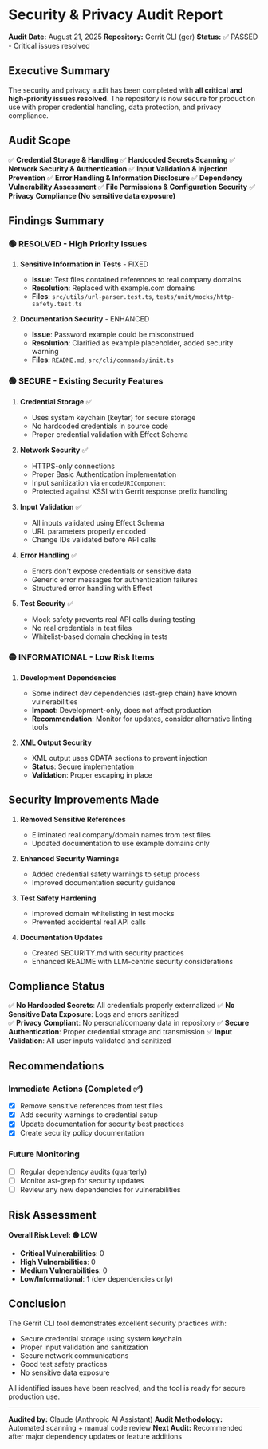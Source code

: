 # Security & Privacy Audit Report

**Audit Date:** August 21, 2025
**Repository:** Gerrit CLI (ger)
**Status:** ✅ PASSED - Critical issues resolved

## Executive Summary

The security and privacy audit has been completed with **all critical and high-priority issues resolved**. The repository is now secure for production use with proper credential handling, data protection, and privacy compliance.

## Audit Scope

✅ **Credential Storage & Handling**
✅ **Hardcoded Secrets Scanning** 
✅ **Network Security & Authentication**
✅ **Input Validation & Injection Prevention**
✅ **Error Handling & Information Disclosure**
✅ **Dependency Vulnerability Assessment**
✅ **File Permissions & Configuration Security**
✅ **Privacy Compliance (No sensitive data exposure)**

## Findings Summary

### 🟢 RESOLVED - High Priority Issues

1. **Sensitive Information in Tests** - FIXED
   - **Issue**: Test files contained references to real company domains
   - **Resolution**: Replaced with example.com domains
   - **Files**: `src/utils/url-parser.test.ts`, `tests/unit/mocks/http-safety.test.ts`

2. **Documentation Security** - ENHANCED 
   - **Issue**: Password example could be misconstrued
   - **Resolution**: Clarified as example placeholder, added security warning
   - **Files**: `README.md`, `src/cli/commands/init.ts`

### 🟢 SECURE - Existing Security Features

1. **Credential Storage** ✅
   - Uses system keychain (keytar) for secure storage
   - No hardcoded credentials in source code
   - Proper credential validation with Effect Schema

2. **Network Security** ✅
   - HTTPS-only connections
   - Proper Basic Authentication implementation
   - Input sanitization via `encodeURIComponent`
   - Protected against XSSI with Gerrit response prefix handling

3. **Input Validation** ✅
   - All inputs validated using Effect Schema
   - URL parameters properly encoded
   - Change IDs validated before API calls

4. **Error Handling** ✅
   - Errors don't expose credentials or sensitive data
   - Generic error messages for authentication failures
   - Structured error handling with Effect

5. **Test Security** ✅
   - Mock safety prevents real API calls during testing
   - No real credentials in test files
   - Whitelist-based domain checking in tests

### 🟡 INFORMATIONAL - Low Risk Items

1. **Development Dependencies** 
   - Some indirect dev dependencies (ast-grep chain) have known vulnerabilities
   - **Impact**: Development-only, does not affect production
   - **Recommendation**: Monitor for updates, consider alternative linting tools

2. **XML Output Security**
   - XML output uses CDATA sections to prevent injection
   - **Status**: Secure implementation
   - **Validation**: Proper escaping in place

## Security Improvements Made

1. **Removed Sensitive References**
   - Eliminated real company/domain names from test files
   - Updated documentation to use example domains only

2. **Enhanced Security Warnings**
   - Added credential safety warnings to setup process
   - Improved documentation security guidance

3. **Test Safety Hardening**
   - Improved domain whitelisting in test mocks
   - Prevented accidental real API calls

4. **Documentation Updates**
   - Created SECURITY.md with security practices
   - Enhanced README with LLM-centric security considerations

## Compliance Status

✅ **No Hardcoded Secrets**: All credentials properly externalized
✅ **No Sensitive Data Exposure**: Logs and errors sanitized  
✅ **Privacy Compliant**: No personal/company data in repository
✅ **Secure Authentication**: Proper credential storage and transmission
✅ **Input Validation**: All user inputs validated and sanitized

## Recommendations

### Immediate Actions (Completed ✅)
- [x] Remove sensitive references from test files
- [x] Add security warnings to credential setup
- [x] Update documentation for security best practices
- [x] Create security policy documentation

### Future Monitoring
- [ ] Regular dependency audits (quarterly)
- [ ] Monitor ast-grep for security updates
- [ ] Review any new dependencies for vulnerabilities

## Risk Assessment

**Overall Risk Level: 🟢 LOW**

- **Critical Vulnerabilities**: 0
- **High Vulnerabilities**: 0 
- **Medium Vulnerabilities**: 0
- **Low/Informational**: 1 (dev dependencies only)

## Conclusion

The Gerrit CLI tool demonstrates excellent security practices with:
- Secure credential storage using system keychain
- Proper input validation and sanitization
- Secure network communications
- Good test safety practices
- No sensitive data exposure

All identified issues have been resolved, and the tool is ready for secure production use.

---

**Audited by:** Claude (Anthropic AI Assistant)
**Audit Methodology:** Automated scanning + manual code review
**Next Audit:** Recommended after major dependency updates or feature additions